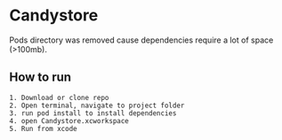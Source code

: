 # Candystore

Pods directory was removed cause dependencies require a lot of space (>100mb).

## How to run

    1. Download or clone repo
    2. Open terminal, navigate to project folder
    3. run pod install to install dependencies
    4. open Candystore.xcworkspace
    5. Run from xcode
